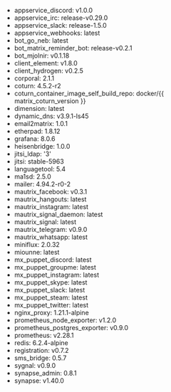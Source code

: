 * appservice_discord: v1.0.0
* appservice_irc: release-v0.29.0
* appservice_slack: release-1.5.0
* appservice_webhooks: latest
* bot_go_neb: latest
* bot_matrix_reminder_bot: release-v0.2.1
* bot_mjolnir: v0.1.18
* client_element: v1.8.0
* client_hydrogen: v0.2.5
* corporal: 2.1.1
* coturn: 4.5.2-r2
* coturn_container_image_self_build_repo: docker/{{ matrix_coturn_version }}
* dimension: latest
* dynamic_dns: v3.9.1-ls45
* email2matrix: 1.0.1
* etherpad: 1.8.12
* grafana: 8.0.6
* heisenbridge: 1.0.0
* jitsi_ldap: '3'
* jitsi: stable-5963
* languagetool: 5.4
* ma1sd: 2.5.0
* mailer: 4.94.2-r0-2
* mautrix_facebook: v0.3.1
* mautrix_hangouts: latest
* mautrix_instagram: latest
* mautrix_signal_daemon: latest
* mautrix_signal: latest
* mautrix_telegram: v0.9.0
* mautrix_whatsapp: latest
* miniflux: 2.0.32
* miounne: latest
* mx_puppet_discord: latest
* mx_puppet_groupme: latest
* mx_puppet_instagram: latest
* mx_puppet_skype: latest
* mx_puppet_slack: latest
* mx_puppet_steam: latest
* mx_puppet_twitter: latest
* nginx_proxy: 1.21.1-alpine
* prometheus_node_exporter: v1.2.0
* prometheus_postgres_exporter: v0.9.0
* prometheus: v2.28.1
* redis: 6.2.4-alpine
* registration: v0.7.2
* sms_bridge: 0.5.7
* sygnal: v0.9.0
* synapse_admin: 0.8.1
* synapse: v1.40.0
